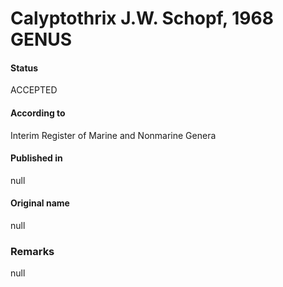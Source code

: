 # Calyptothrix J.W. Schopf, 1968 GENUS

#### Status
ACCEPTED

#### According to
Interim Register of Marine and Nonmarine Genera

#### Published in
null

#### Original name
null

### Remarks
null